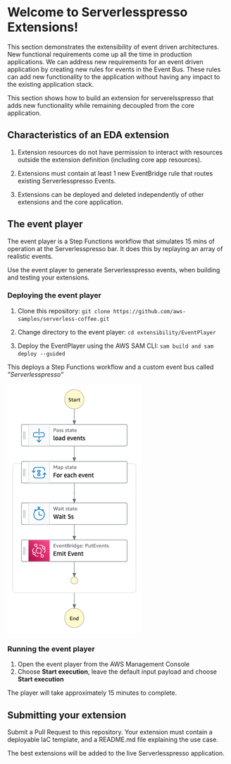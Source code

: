 # Welcome to Serverlesspresso Extensions!

This section demonstrates the extensibility of event driven architectures. New functional requirements come up all the time in production applications. We can address new requirements for an event driven application by creating new rules for events in the Event Bus. These rules can add new functionality to the application without having any impact to the existing application stack.

This section shows how to build an extension for serverelsspresso that adds new functionality while remaining decoupled from the core application.

## Characteristics of an EDA extension

1. Extension resources do not have permission to interact with resources outside the extension definition (including core app resources).

2. Extensions must contain at least 1 new EventBridge rule that routes existing Serverlesspresso Events.

3. Extensions can be deployed and deleted independently of other extensions and the core application.


## The event player
 The event player is a Step Functions workflow that simulates 15 mins of operation at the Serverlesspresso bar. It does this by replaying an array of realistic events.

 Use the event player to generate Serverlesspresso events, when building and testing your extensions.

 ### Deploying the event player
 1. Clone this repository:
 `git clone https://github.com/aws-samples/serverless-coffee.git`

 2. Change directory to the event player:
 `cd extensibility/EventPlayer`

 3. Deploy the EventPlayer using the AWS SAM CLI:
`sam build and sam deploy --guided`

This deploys a Step Functions workflow and a custom event bus called *"Serverlesspresso"*

![event-player](./resources/eventsPlayer.png)

### Running the event player
1. Open the event player from the AWS Management Console
2. Choose **Start execution**, leave the default input payload and choose **Start execution**

The player will take approximately 
15 minutes to complete.

## Submitting your extension
Submit a Pull Request to this repository.
Your extension must contain a deployable IaC template, and a README.md file explaining the use case.

The best extensions will be added to the live Serverlesspresso application.

